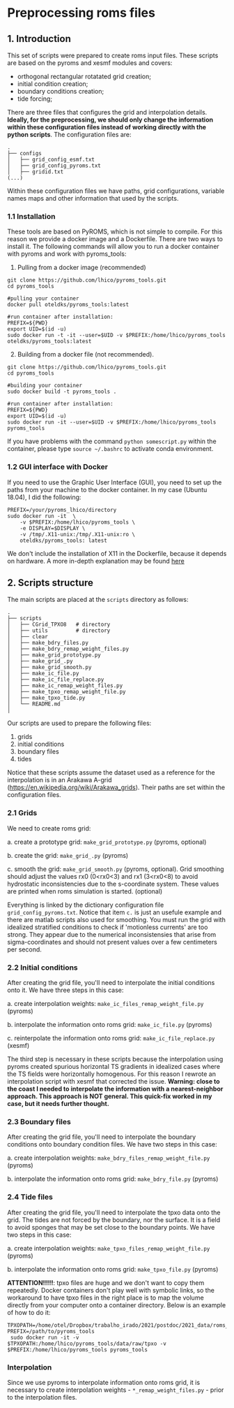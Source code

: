 # Preprocessing roms files

## 1. Introduction
This set of scripts were prepared to create roms input files. These scripts are based on the pyroms and xesmf modules and covers:
* orthogonal rectangular rotatated grid  creation;
* initial condition creation;
* boundary conditions creation;
* tide forcing;

There are three files that configures the grid and interpolation details. **Ideally, for the preprocessing, we should only change the information within these configuration files instead of working directly with the python scripts**. The configuration files are:

```
.
├── configs 
│   ├── grid_config_esmf.txt
│   ├── grid_config_pyroms.txt
│   ├── gridid.txt
(...)
```

Within these configuration files we have paths, grid configurations, variable names maps and other information that used by the scripts.

### **1.1 Installation**

These tools are based on PyROMS, which is not simple to compile. For this reason we provide a docker image and a Dockerfile. There are two ways to install it. The following commands will allow you to run a docker container with pyroms and work  with pyroms_tools:

1) Pulling from a docker image (recommended)
```
git clone https://github.com/lhico/pyroms_tools.git
cd pyroms_tools

#pulling your container
docker pull oteldks/pyroms_tools:latest

#run container after installation:
PREFIX=${PWD}
export UID=$(id -u)
sudo docker run -t -it --user=$UID -v $PREFIX:/home/lhico/pyroms_tools  oteldks/pyroms_tools:latest
```

2) Building from a docker file (not recommended).
```
git clone https://github.com/lhico/pyroms_tools.git
cd pyroms_tools

#building your container
sudo docker build -t pyroms_tools .

#run container after installation:
PREFIX=${PWD}
export UID=$(id -u)
sudo docker run -it --user=$UID -v $PREFIX:/home/lhico/pyroms_tools   pyroms_tools

```

If you have problems with the command `python somescript.py` within the container, please type `source ~/.bashrc` to activate conda environment.

<!-- During the building step, the following error might appear:

```bash
sudo: effective uid is not 0, is /usr/bin/sudo on a file system with the 'nosuid' option set or an NFS file system without root privileges?
```

If this is your case, then you must use the ```Dockerfile.v2``` instead. To do this, try the following sequence of commands:

```bash
#building your container
sudo docker build -t pyroms_tools . -f Dockerfile.v2

#after installation:
PREFIX=${PWD}
export UID=$(id -u)
sudo docker run -it --user=$UID -v $PREFIX:/home/lhico/pyroms_tools   pyroms_tools

``` -->

### **1.2 GUI interface with Docker**

If you need to use the Graphic User Interface (GUI), you need to set up the paths from your machine to the docker container. In my case (Ubuntu 18.04), I did the following:

```
PREFIX=/your/pyroms_lhico/directory
sudo docker run -it  \
    -v $PREFIX:/home/lhico/pyroms_tools \
    -e DISPLAY=$DISPLAY \
    -v /tmp/.X11-unix:/tmp/.X11-unix:ro \
    oteldks/pyroms_tools: latest
```

We don't include the installation of X11 in the Dockerfile, because it depends on hardware. A more in-depth explanation may be found [here](https://stackoverflow.com/questions/25281992/alternatives-to-ssh-x11-forwarding-for-docker-containers)

## 2. Scripts structure

The main scripts are placed at the `scripts` directory as follows:

```
.
├── scripts
│   ├── CGrid_TPXO8   # directory
│   ├── utils         # directory
│   ├── clear
│   ├── make_bdry_files.py
│   ├── make_bdry_remap_weight_files.py
│   ├── make_grid_prototype.py
│   ├── make_grid_.py
│   ├── make_grid_smooth.py
│   ├── make_ic_file.py
│   ├── make_ic_file_replace.py
│   ├── make_ic_remap_weight_files.py
│   ├── make_tpxo_remap_weight_file.py
│   ├── make_tpxo_tide.py
│   └── README.md
│   
```

Our scripts are used to prepare the following files:

1. grids
2. initial conditions
3. boundary files
4. tides

Notice that these scripts assume the dataset used as a reference for the interpolation is in an Arakawa A-grid (https://en.wikipedia.org/wiki/Arakawa_grids). Their paths are set within the configuration files.

### **2.1 Grids**

We need to create roms grid:

a. create a prototype grid: `make_grid_prototype.py` (pyroms, optional)

b. create the grid: `make_grid_.py` (pyroms)

c. smooth the grid: `make_grid_smooth.py` (pyroms, optional).
Grid smoothing should adjust the values rx0 (0\<rx0\<3) and rx1 (3\<rx0\<8) to avoid hydrostatic inconsistencies due to the s-coordinate system. These values are printed when roms simulation is started. (optional) 

Everything is linked by the dictionary configuration file `grid_config_pyroms.txt`. Notice that item `c.` is just an usefule example and there are matlab scripts also used for smoothing. You must run the grid with idealized stratified conditions to check if 'motionless currents' are too strong. They appear due to the numerical inconsistensies that arise from sigma-coordinates and should not present values over a few centimeters per second.

### **2.2 Initial conditions**

After creating the grid file, you'll need to interpolate the initial conditions onto it. We have three steps in this case:
    
a. create interpolation weights: `make_ic_files_remap_weight_file.py` (pyroms)

b. interpolate the information onto roms grid: `make_ic_file.py` (pyroms)

c. reinterpolate the information onto roms grid: `make_ic_file_replace.py` (xesmf)

The third step is necessary in these scripts because the interpolation using pyroms created spurious horizontal TS gradients in idealized cases where the TS fields were  horizontally homogenous. For this reason I rewrote an interpolation script with xesmf that corrected the issue. **Warning: close to the coast I needed to interpolate the information with a nearest-neighbor approach. This approach is NOT general. This quick-fix worked in my case, but it needs further thought.** 

### **2.3 Boundary files**

After creating the grid file, you'll need to interpolate the boundary conditions onto boundary condition files. We have two steps in this case:

a. create interpolation weights: `make_bdry_files_remap_weight_file.py` (pyroms)

b. interpolate the information onto roms grid: `make_bdry_file.py` (pyroms)


### **2.4 Tide files**


After creating the grid file, you'll need to interpolate the tpxo data onto the grid. The tides are not forced by the boundary, nor the surface. It is a field to avoid sponges that may be set close to the boundary points. We have two steps in this case:

a. create interpolation weights: `make_tpxo_files_remap_weight_file.py` (pyroms)

b. interpolate the information onto roms grid: `make_tpxo_file.py` (pyroms)


**ATTENTION!!!!!**: tpxo files are huge and we don't want to copy them repeatedly. Docker containers don't play well with symbolic links, so the workaround to have tpxo files in the right place is to map the volume directly from your computer onto a container directory. Below is an example of how to do it:

```
TPXOPATH=/home/otel/Dropbox/trabalho_irado/2021/postdoc/2021_data/roms_files/tpxo
PREFIX=/path/to/pyroms_tools
 sudo docker run -it -v $TPXOPATH:/home/lhico/pyroms_tools/data/raw/tpxo -v $PREFIX:/home/lhico/pyroms_tools pyroms_tools
```


### Interpolation

Since we use pyroms to interpolate information onto roms grid, it is necessary to create interpolation weights - `*_remap_weight_files.py` - prior to the interpolation files.



<!---
## Nesting procedure (not completed)

1 - Create coarse grid  CRS
2 - Create refined grid REC1 (coarse2fine_group.m part A matlab)
3 - Create refined grid SRC1 (make_grid_refine.py): this will be used as a source of information. REC1 domain must be contained in SRC1 domain, but doesn't need to be the same asa CRS
4 - Adjust bathymetries and masks to grids (REC1,2) (make_grid_refine*_interpolation.py)
5 - create remap files
6 - create initial conditions files
7 - reinterpolate initial condition files
8 - run the final part in c
9 - take the grid files and create the contact file (coarse2fine_group.m part B matlab)
10 - if you are nesting you need to adjust the bathymetry between the fields. it is possible to make the adjustment by adapting the script script_aux/adjust_bathy. Remeber, the contour lines must be overlapping on the boundaries, otherwise the model will generate weird gradients in the contact points
-->

